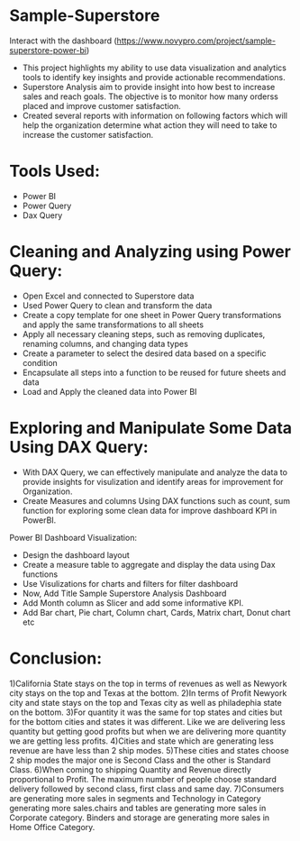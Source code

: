 # Sample-Superstore
 Interact with the dashboard (https://www.novypro.com/project/sample-superstore-power-bi)

- This project highlights my ability to use data visualization and analytics tools to identify key insights and provide actionable recommendations.
- Superstore Analysis aim to provide insight into how best to increase sales and reach goals. The objective is to monitor how many orderss placed and improve customer satisfaction. 
- Created several reports with information on following factors which will help the organization determine what action they will need to take to increase the customer satisfaction.

# Tools Used:
- Power BI
- Power Query
- Dax Query

# Cleaning and Analyzing using Power Query:
- Open Excel and connected to Superstore data
- Used Power Query to clean and transform the data
- Create a copy template for one sheet in Power Query transformations and apply the same transformations to all sheets
- Apply all necessary cleaning steps, such as removing duplicates, renaming columns, and changing data types
- Create a parameter to select the desired data based on a specific condition
- Encapsulate all steps into a function to be reused for future sheets and data
- Load and Apply the cleaned data into Power BI

# Exploring and Manipulate Some Data Using DAX Query:
- With DAX Query, we can effectively manipulate and analyze the data to provide insights for visulization and identify areas for improvement for Organization.
- Create Measures and columns Using DAX functions such as count, sum function for exploring some clean data for improve dashboard KPI in PowerBI.

Power BI Dashboard Visualization:
- Design the dashboard layout
- Create a measure table to aggregate and display the data using Dax functions
- Use Visulizations for charts and filters for filter dashboard
- Now, Add Title Sample Superstore Analysis Dashboard
- Add Month column as Slicer and add some informative KPI.
- Add Bar chart, Pie chart, Column chart, Cards, Matrix chart, Donut chart etc


# Conclusion:
1)California State stays on the top in terms of revenues as well as Newyork city stays on the top and Texas at the bottom.
2)In terms of Profit Newyork city and state stays on the top  and Texas city as well as philadephia state on the bottom.
3)For quantity it was the same for top states and cities but for the bottom cities and states it was different. Like we are delivering less quantity but getting good profits but when we are delivering more quantity we are getting less profits.
4)Cities and state which are generating less revenue are have less than 2 ship modes.
5)These cities and states choose 2 ship modes the major one is Second Class and the other is Standard Class.
6)When coming to shipping Quantity and Revenue directly proportional to Profit. The maximum number of people choose standard delivery followed by second class, first class and same day.
7)Consumers are generating more sales in segments and Technology in Category generating more sales.chairs and tables are generating more sales in Corporate category. Binders and storage are generating more sales in Home Office Category.
